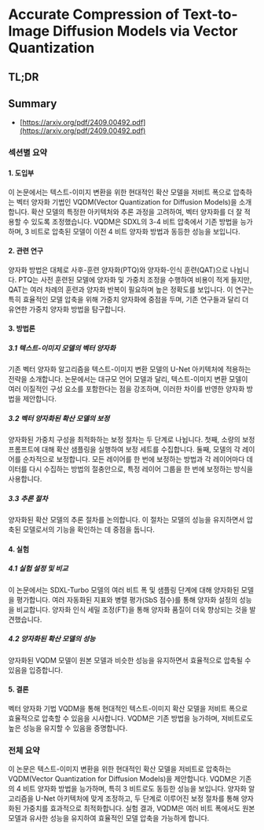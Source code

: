 # Accurate Compression of Text-to-Image Diffusion Models via Vector Quantization
## TL;DR
## Summary
- [https://arxiv.org/pdf/2409.00492.pdf](https://arxiv.org/pdf/2409.00492.pdf)

### 섹션별 요약

#### 1. 도입부
이 논문에서는 텍스트-이미지 변환을 위한 현대적인 확산 모델을 저비트 폭으로 압축하는 벡터 양자화 기법인 VQDM(Vector Quantization for Diffusion Models)을 소개합니다. 확산 모델의 특정한 아키텍처와 추론 과정을 고려하여, 벡터 양자화를 더 잘 적용할 수 있도록 조정했습니다. VQDM은 SDXL의 3-4 비트 압축에서 기존 방법을 능가하며, 3 비트로 압축된 모델이 이전 4 비트 양자화 방법과 동등한 성능을 보입니다.

#### 2. 관련 연구
양자화 방법은 대체로 사후-훈련 양자화(PTQ)와 양자화-인식 훈련(QAT)으로 나뉩니다. PTQ는 사전 훈련된 모델에 양자화 및 가중치 조정을 수행하여 비용이 적게 들지만, QAT는 여러 차례의 훈련과 양자화 반복이 필요하며 높은 정확도를 보입니다. 이 연구는 특히 효율적인 모델 압축을 위해 가중치 양자화에 중점을 두며, 기존 연구들과 달리 더 유연한 가중치 양자화 방법을 탐구합니다.

#### 3. 방법론

##### 3.1 텍스트-이미지 모델의 벡터 양자화
기존 벡터 양자화 알고리즘을 텍스트-이미지 변환 모델의 U-Net 아키텍처에 적용하는 전략을 소개합니다. 논문에서는 대규모 언어 모델과 달리, 텍스트-이미지 변환 모델이 여러 이질적인 구성 요소를 포함한다는 점을 강조하며, 이러한 차이를 반영한 양자화 방법을 제안합니다.

##### 3.2 벡터 양자화된 확산 모델의 보정
양자화된 가중치 구성을 최적화하는 보정 절차는 두 단계로 나뉩니다. 첫째, 소량의 보정 프롬프트에 대해 확산 샘플링을 실행하여 보정 세트를 수집합니다. 둘째, 모델의 각 레이어를 순차적으로 보정합니다. 모든 레이어를 한 번에 보정하는 방법과 각 레이어마다 데이터를 다시 수집하는 방법의 절충안으로, 특정 레이어 그룹을 한 번에 보정하는 방식을 사용합니다.

##### 3.3 추론 절차
양자화된 확산 모델의 추론 절차를 논의합니다. 이 절차는 모델의 성능을 유지하면서 압축된 모델로서의 기능을 확인하는 데 중점을 둡니다.

#### 4. 실험

##### 4.1 실험 설정 및 비교
이 논문에서는 SDXL-Turbo 모델의 여러 비트 폭 및 샘플링 단계에 대해 양자화된 모델을 평가합니다. 여러 자동화된 지표와 병렬 평가(SbS 점수)를 통해 양자화 설정의 성능을 비교합니다. 양자화 인식 세밀 조정(FT)을 통해 양자화 품질이 더욱 향상되는 것을 발견했습니다.

##### 4.2 양자화된 확산 모델의 성능
양자화된 VQDM 모델이 원본 모델과 비슷한 성능을 유지하면서 효율적으로 압축될 수 있음을 입증합니다.

#### 5. 결론
벡터 양자화 기법 VQDM을 통해 현대적인 텍스트-이미지 확산 모델을 저비트 폭으로 효율적으로 압축할 수 있음을 시사합니다. VQDM은 기존 방법을 능가하며, 저비트로도 높은 성능을 유지할 수 있음을 증명합니다.

### 전체 요약
이 논문은 텍스트-이미지 변환을 위한 현대적인 확산 모델을 저비트로 압축하는 VQDM(Vector Quantization for Diffusion Models)을 제안합니다. VQDM은 기존의 4 비트 양자화 방법을 능가하며, 특히 3 비트로도 동등한 성능을 보입니다. 양자화 알고리즘을 U-Net 아키텍처에 맞게 조정하고, 두 단계로 이루어진 보정 절차를 통해 양자화된 가중치를 효과적으로 최적화합니다. 실험 결과, VQDM은 여러 비트 폭에서도 원본 모델과 유사한 성능을 유지하여 효율적인 모델 압축을 가능하게 합니다.